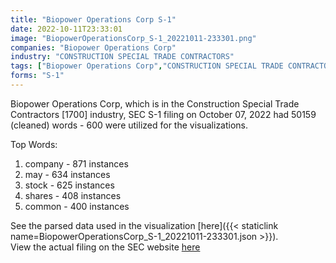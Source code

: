 ```yaml
---
title: "Biopower Operations Corp S-1"
date: 2022-10-11T23:33:01
image: "BiopowerOperationsCorp_S-1_20221011-233301.png"
companies: "Biopower Operations Corp"
industry: "CONSTRUCTION SPECIAL TRADE CONTRACTORS"
tags: ["Biopower Operations Corp","CONSTRUCTION SPECIAL TRADE CONTRACTORS","10-07-2022","S-1"]
forms: "S-1"
---
```

Biopower Operations Corp, which is in the Construction Special Trade Contractors [1700] industry, SEC S-1 filing on October 07, 2022 had 50159 (cleaned) words - 600 were utilized for the visualizations.

Top Words:
1. company - 871 instances
2. may - 634 instances
3. stock - 625 instances
4. shares - 408 instances
5. common - 400 instances


See the parsed data used in the visualization [here]({{< staticlink name=BiopowerOperationsCorp_S-1_20221011-233301.json >}}).  
View the actual filing on the SEC website [here](https://www.sec.gov/Archives/edgar/data/1510832/0001493152-22-027958.txt)